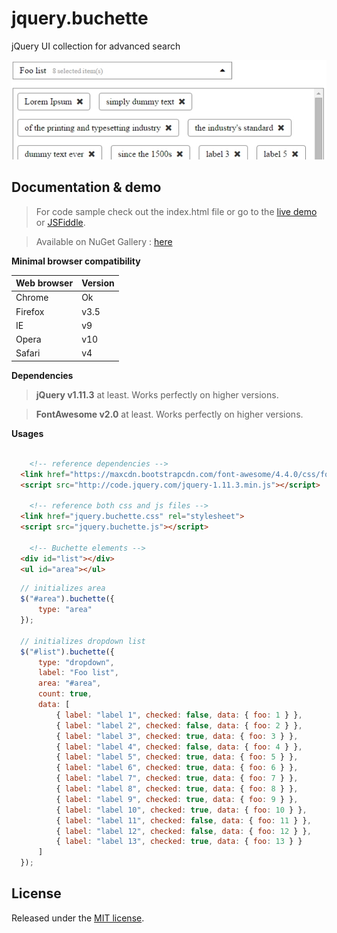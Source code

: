 # jquery.buchette

jQuery UI collection for advanced search

![](https://github.com/ApiO/jquery.buchette/blob/master/jquery.buchette.jpg?raw=true)

## Documentation & demo

> For code sample check out the index.html file or go to the [live demo](http://acuisinier.com/demo/jquery.buchette) or [JSFiddle](http://jsfiddle.net/5k7brh7q/).

> Available on NuGet Gallery : [here](https://www.nuget.org/packages/jquery.buchette)

**Minimal browser compatibility**

Web browser|Version 
---|---
Chrome|Ok
Firefox|v3.5
IE|v9
Opera|v10
Safari|v4
  
**Dependencies**

> **jQuery v1.11.3** at least. Works perfectly on higher versions.
  
> **FontAwesome v2.0** at least. Works perfectly on higher versions.

**Usages**

```html

	<!-- reference dependencies -->
  <link href="https://maxcdn.bootstrapcdn.com/font-awesome/4.4.0/css/font-awesome.min.css" rel="stylesheet" integrity="sha256-k2/8zcNbxVIh5mnQ52A0r3a6jAgMGxFJFE2707UxGCk= sha512-ZV9KawG2Legkwp3nAlxLIVFudTauWuBpC10uEafMHYL0Sarrz5A7G79kXh5+5+woxQ5HM559XX2UZjMJ36Wplg==" crossorigin="anonymous">
  <script src="http://code.jquery.com/jquery-1.11.3.min.js"></script>
  
	<!-- reference both css and js files -->
  <link href="jquery.buchette.css" rel="stylesheet">
  <script src="jquery.buchette.js"></script>
    
	<!-- Buchette elements -->
  <div id="list"></div>
  <ul id="area"></ul>
 ```
 
```javascript
  // initializes area
  $("#area").buchette({
      type: "area"
  });
  
  // initializes dropdown list
  $("#list").buchette({
      type: "dropdown",
      label: "Foo list",
      area: "#area",
      count: true,
      data: [
          { label: "label 1", checked: false, data: { foo: 1 } },
          { label: "label 2", checked: false, data: { foo: 2 } },
          { label: "label 3", checked: true, data: { foo: 3 } },
          { label: "label 4", checked: false, data: { foo: 4 } },
          { label: "label 5", checked: true, data: { foo: 5 } },
          { label: "label 6", checked: true, data: { foo: 6 } },
          { label: "label 7", checked: true, data: { foo: 7 } },
          { label: "label 8", checked: true, data: { foo: 8 } },
          { label: "label 9", checked: true, data: { foo: 9 } },
          { label: "label 10", checked: true, data: { foo: 10 } },
          { label: "label 11", checked: false, data: { foo: 11 } },
          { label: "label 12", checked: false, data: { foo: 12 } },
          { label: "label 13", checked: true, data: { foo: 13 } }
      ]
  });
```

## License

Released under the [MIT license](http://www.opensource.org/licenses/MIT).
